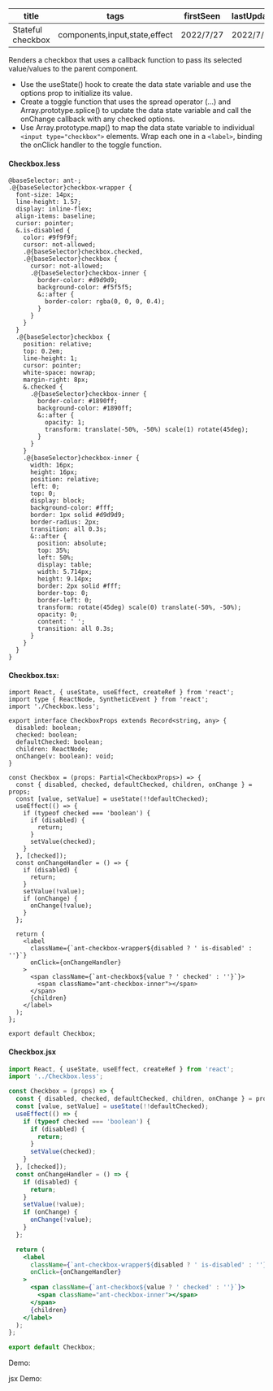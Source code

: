| title             | tags                          | firstSeen | lastUpdated |
| ----------------- | ----------------------------- | --------- | ----------- |
| Stateful checkbox | components,input,state,effect | 2022/7/27 | 2022/7/27   |

Renders a checkbox that uses a callback function to pass its selected value/values to the parent component.

- Use the useState() hook to create the data state variable and use the options prop to initialize its value.
- Create a toggle function that uses the spread operator (...) and Array.prototype.splice() to update the data state variable and call the onChange callback with any checked options.
- Use Array.prototype.map() to map the data state variable to individual `<input type="checkbox">` elements. Wrap each one in a `<label>`, binding the onClick handler to the toggle function.

#### Checkbox.less

```less
@baseSelector: ant-;
.@{baseSelector}checkbox-wrapper {
  font-size: 14px;
  line-height: 1.57;
  display: inline-flex;
  align-items: baseline;
  cursor: pointer;
  &.is-disabled {
    color: #9f9f9f;
    cursor: not-allowed;
    .@{baseSelector}checkbox.checked,
    .@{baseSelector}checkbox {
      cursor: not-allowed;
      .@{baseSelector}checkbox-inner {
        border-color: #d9d9d9;
        background-color: #f5f5f5;
        &::after {
          border-color: rgba(0, 0, 0, 0.4);
        }
      }
    }
  }
  .@{baseSelector}checkbox {
    position: relative;
    top: 0.2em;
    line-height: 1;
    cursor: pointer;
    white-space: nowrap;
    margin-right: 8px;
    &.checked {
      .@{baseSelector}checkbox-inner {
        border-color: #1890ff;
        background-color: #1890ff;
        &::after {
          opacity: 1;
          transform: translate(-50%, -50%) scale(1) rotate(45deg);
        }
      }
    }
    .@{baseSelector}checkbox-inner {
      width: 16px;
      height: 16px;
      position: relative;
      left: 0;
      top: 0;
      display: block;
      background-color: #fff;
      border: 1px solid #d9d9d9;
      border-radius: 2px;
      transition: all 0.3s;
      &::after {
        position: absolute;
        top: 35%;
        left: 50%;
        display: table;
        width: 5.714px;
        height: 9.14px;
        border: 2px solid #fff;
        border-top: 0;
        border-left: 0;
        transform: rotate(45deg) scale(0) translate(-50%, -50%);
        opacity: 0;
        content: ' ';
        transition: all 0.3s;
      }
    }
  }
}
```

#### Checkbox.tsx:

```tsx | pure
import React, { useState, useEffect, createRef } from 'react';
import type { ReactNode, SyntheticEvent } from 'react';
import './Checkbox.less';

export interface CheckboxProps extends Record<string, any> {
  disabled: boolean;
  checked: boolean;
  defaultChecked: boolean;
  children: ReactNode;
  onChange(v: boolean): void;
}

const Checkbox = (props: Partial<CheckboxProps>) => {
  const { disabled, checked, defaultChecked, children, onChange } = props;
  const [value, setValue] = useState(!!defaultChecked);
  useEffect(() => {
    if (typeof checked === 'boolean') {
      if (disabled) {
        return;
      }
      setValue(checked);
    }
  }, [checked]);
  const onChangeHandler = () => {
    if (disabled) {
      return;
    }
    setValue(!value);
    if (onChange) {
      onChange(!value);
    }
  };

  return (
    <label
      className={`ant-checkbox-wrapper${disabled ? ' is-disabled' : ''}`}
      onClick={onChangeHandler}
    >
      <span className={`ant-checkbox${value ? ' checked' : ''}`}>
        <span className="ant-checkbox-inner"></span>
      </span>
      {children}
    </label>
  );
};

export default Checkbox;
```

#### Checkbox.jsx

```jsx | pure
import React, { useState, useEffect, createRef } from 'react';
import '../Checkbox.less';

const Checkbox = (props) => {
  const { disabled, checked, defaultChecked, children, onChange } = props;
  const [value, setValue] = useState(!!defaultChecked);
  useEffect(() => {
    if (typeof checked === 'boolean') {
      if (disabled) {
        return;
      }
      setValue(checked);
    }
  }, [checked]);
  const onChangeHandler = () => {
    if (disabled) {
      return;
    }
    setValue(!value);
    if (onChange) {
      onChange(!value);
    }
  };

  return (
    <label
      className={`ant-checkbox-wrapper${disabled ? ' is-disabled' : ''}`}
      onClick={onChangeHandler}
    >
      <span className={`ant-checkbox${value ? ' checked' : ''}`}>
        <span className="ant-checkbox-inner"></span>
      </span>
      {children}
    </label>
  );
};

export default Checkbox;
```

Demo:

<code src="./Demo.tsx" id="checkboxTsxDemo"></code>

jsx Demo:

<code src="./jsx/Demo.jsx" id="checkboxJsxDemo"></code>
